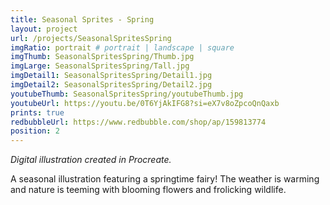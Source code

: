 ```yaml
---
title: Seasonal Sprites - Spring
layout: project
url: /projects/SeasonalSpritesSpring
imgRatio: portrait # portrait | landscape | square
imgThumb: SeasonalSpritesSpring/Thumb.jpg
imgLarge: SeasonalSpritesSpring/Tall.jpg
imgDetail1: SeasonalSpritesSpring/Detail1.jpg
imgDetail2: SeasonalSpritesSpring/Detail2.jpg
youtubeThumb: SeasonalSpritesSpring/youtubeThumb.jpg
youtubeUrl: https://youtu.be/0T6YjAkIFG8?si=eX7v8oZpcoQnQaxb
prints: true
redbubbleUrl: https://www.redbubble.com/shop/ap/159813774
position: 2
---
```


*Digital illustration created in Procreate.*

A seasonal illustration featuring a springtime fairy! The weather is warming and nature is teeming with blooming flowers and frolicking wildlife.
